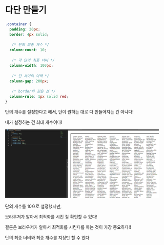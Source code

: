 # **다단 만들기**

```css
.container {
  padding: 20px;
  border: 4px solid;
  
   /* 단의 최종 개수 */
  column-count: 10;
  
   /* 각 단의 최종 너비 */
  column-width: 100px;
  
   /* 단 사이의 여백 */
  column-gap: 200px;
  
   /* border와 같은 선 */
  column-rule: 1px solid red;
}
```

단의 개수를 설정한다고 해서, 단이 원하는 대로 다 만들어지는 건 아니다!

내가 설정하는 건 최대 개수이다!

<img src = "../KDT-FE2/images/weekly-worksheet/Week-3/4.png" alt = "4">

단의 개수를 10으로 설정했지만,

브라우저가 알아서 최적화를 시킨 걸 확인할 수 있다!

결론은 브라우저가 알아서 최적화를 시킨다를 아는 것이 가장 중요하다!!

단의 최종 너비와 최종 개수를 지정만 할 수 있다
